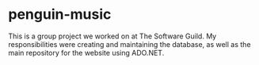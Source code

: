 # penguin-music
This is a group project we worked on at The Software Guild.  My responsibilities were creating and maintaining the database, as well as the main repository for the website using ADO.NET.
